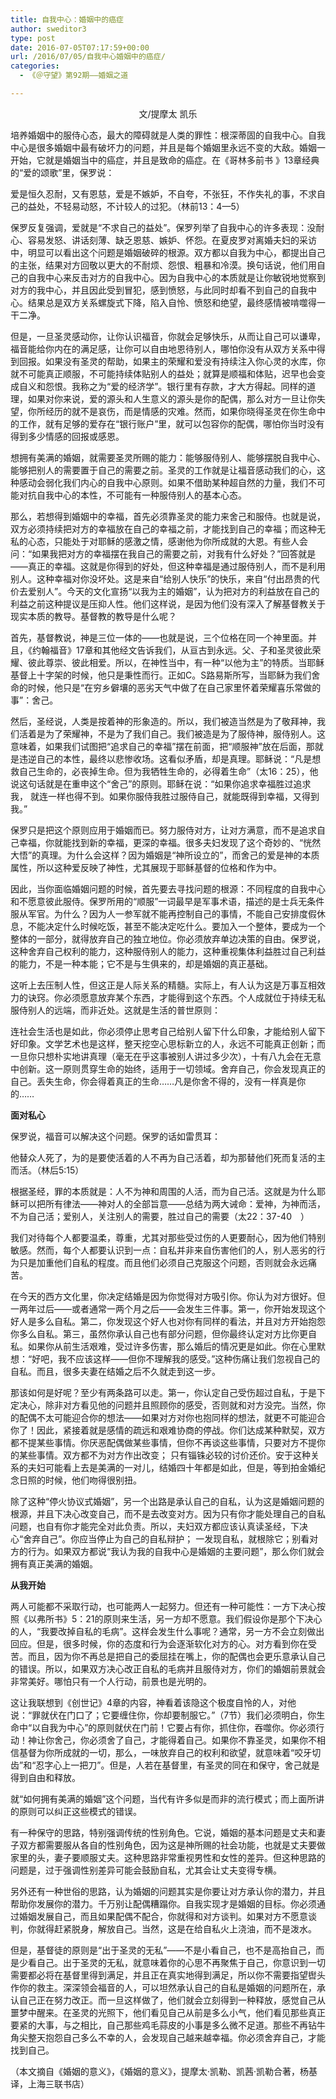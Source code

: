 ```yaml
---
title: 自我中心：婚姻中的癌症
author: sweditor3
type: post
date: 2016-07-05T07:17:59+00:00
url: /2016/07/05/自我中心婚姻中的癌症/
categories:
  - 《＠守望》第92期——婚姻之道

---
```

<p style="text-align: center;">
  文/提摩太 凯乐<!--more-->
</p>

培养婚姻中的服侍心态，最大的障碍就是人类的罪性：根深蒂固的自我中心。自我中心是很多婚姻中最有破坏力的问题，并且是每个婚姻里永远不变的大敌。婚姻一开始，它就是婚姻当中的癌症，并且是致命的癌症。在《哥林多前书 》13章经典的“爱的颂歌”里，保罗说：

爱是恒久忍耐，又有恩慈，爱是不嫉妒，不自夸，不张狂，不作失礼的事，不求自己的益处，不轻易动怒，不计较人的过犯。（林前13：4—5）

保罗反复强调，爱就是“不求自己的益处”。保罗列举了自我中心的许多表现：没耐心、容易发怒、讲话刻薄、缺乏恩慈、嫉妒、怀怨。在夏皮罗对离婚夫妇的采访中，明显可以看出这个问题是婚姻破碎的根源。双方都以自我为中心，都提出自己的主张，结果对方回敬以更大的不耐烦、怨恨、粗暴和冷漠。换句话说，他们用自己的自我中心来反击对方的自我中心。因为自我中心的本质就是让你敏锐地觉察到对方的我中心，并且因此受到冒犯，感到愤怒，与此同时却看不到自己的自我中心。结果总是双方关系螺旋式下降，陷入自怜、愤怒和绝望，最终感情被啃噬得一干二净。

但是，一旦圣灵感动你，让你认识福音，你就会足够快乐，从而让自己可以谦卑，福音能给你内在的满足感，让你可以自由地恩待别人，哪怕你没有从双方关系中得到回报。如果没有圣灵的帮助，如果主的荣耀和爱没有持续注入你心灵的水库，你就不可能真正顺服，不可能持续体贴别人的益处；就算是顺福和体贴，迟早也会变成自义和怨恨。我称之为“爱的经济学”。银行里有存款，才大方得起。同样的道理，如果对你来说，爱的源头和人生意义的源头是你的配偶，那么对方一旦让你失望，你所经历的就不是哀伤，而是情感的灾难。然而，如果你晓得圣灵在你生命中的工作，就有足够的爱存在“银行账户”里，就可以包容你的配偶，哪怕你当时没有得到多少情感的回报或感恩。

想拥有美满的婚姻，就需要圣灵所赐的能力：能够服侍别人、能够摆脱自我中心、能够把别人的需要置于自己的需要之前。圣灵的工作就是让福音感动我们的心，这种感动会弱化我们内心的自我中心原则。如果不借助某种超自然的力量，我们不可能对抗自我中心的本性，不可能有一种服侍别人的基本心态。

那么，若想得到婚姻中的幸福，首先必须靠圣灵的能力来舍己和服侍。也就是说，双方必须持续把对方的幸福放在自己的幸福之前，才能找到自己的幸福；而这种无私的心态，只能处于对耶稣的感激之情，感谢他为你所成就的大恩。有些人会问：“如果我把对方的幸福摆在我自己的需要之前，对我有什么好处？”回答就是——真正的幸福。这就是你得到的好处，但这种幸福是通过服侍别人，而不是利用别人。这种幸福对你没坏处。这是来自“给别人快乐”的快乐，来自“付出昂贵的代价去爱别人”。今天的文化宣扬“以我为主的婚姻”，认为把对方的利益放在自己的利益之前这种提议是压抑人性。他们这样说，是因为他们没有深入了解基督教关于现实本质的教导。基督教的教导是什么呢？

首先，基督教说，神是三位一体的——也就是说，三个位格在同一个神里面。并且，《约翰福音》17章和其他经文告诉我们，从亘古到永远。父、子和圣灵彼此荣耀、彼此尊崇、彼此相爱。所以，在神性当中，有一种“以他为主”的特质。当耶稣基督上十字架的时候，他只是秉性而行。正如C。S路易斯所写，当耶稣为我们舍命的时候，他只是“在穷乡僻壤的恶劣天气中做了在自己家里怀着荣耀喜乐常做的事”：舍己。

然后，圣经说，人类是按着神的形象造的。所以，我们被造当然是为了敬拜神，我们活着是为了荣耀神，不是为了我们自己。我们被造是为了服侍神，服侍别人。这意味着，如果我们试图把“追求自己的幸福”摆在前面，把“顺服神”放在后面，那就是违逆自己的本性，最终以悲惨收场。这看似矛盾，却是真理。耶稣说：“凡是想救自己生命的，必丧掉生命。但为我牺牲生命的，必得着生命”（太16：25），他说这句话就是在重申这个“舍己”的原则。耶稣在说：“如果你追求幸福胜过追求我， 就连一样也得不到。如果你服侍我胜过服侍自己，就能既得到幸福，又得到我。”

保罗只是把这个原则应用于婚姻而已。努力服侍对方，让对方满意，而不是追求自己幸福，你就能找到新的幸福，更深的幸福。很多夫妇发现了这个奇妙的、“恍然大悟”的真理。为什么会这样？因为婚姻是“神所设立的”，而舍己的爱是神的本质属性，所以这种爱反映了神性，尤其展现于耶稣基督的位格和作为中。

因此，当你面临婚姻问题的时候，首先要去寻找问题的根源：不同程度的自我中心和不愿意彼此服侍。保罗所用的“顺服”一词最早是军事术语，描述的是士兵无条件服从军官。为什么？因为人一参军就不能再控制自己的事情，不能自己安排度假休息，不能决定什么时候吃饭，甚至不能决定吃什么。要加入一个整体，要成为一个整体的一部分，就得放弃自己的独立地位。你必须放弃单边决策的自由。保罗说，这种舍弃自己权利的能力，这种服侍别人的能力，这种重视集体利益胜过自己利益的能力，不是一种本能；它不是与生俱来的，却是婚姻的真正基础。

这听上去压制人性，但这正是人际关系的精髓。实际上，有人认为这是万事互相效力的诀窍。你必须愿意放弃某个东西，才能得到这个东西。个人成就位于持续无私服侍别人的远端，而非近处。这就是生活的普世原则：

连社会生活也是如此，你必须停止思考自己给别人留下什么印象，才能给别人留下好印象。文学艺术也是这样，整天挖空心思标新立的人，永远不可能真正创新；而一旦你只想朴实地讲真理（毫无在乎这事被别人讲过多少次），十有八九会在无意中创新。这一原则贯穿生命的始终，适用于一切领域。舍弃自己，你会发现真正的自己。丢失生命，你会得着真正的生命……凡是你舍不得的，没有一样真是你的……

**面对私心**

保罗说，福音可以解决这个问题。保罗的话如雷贯耳：

他替众人死了，为的是要使活着的人不再为自己活着，却为那替他们死而复活的主而活。（林后5:15）

根据圣经，罪的本质就是：人不为神和周围的人活，而为自己活。这就是为什么耶稣可以把所有律法——神对人的全部旨意——总结为两大诫命：爱神，为神而活，不为自己活；爱别人，关注别人的需要，胜过自己的需要（太22：37-40　）

我们对待每个人都要温柔，尊重，尤其对那些受过伤的人更要耐心，因为他们特别敏感。然而，每个人都要认识到一点：自私并非来自伤害他们的人，别人恶劣的行为只是加重他们自私的程度。而且他们必须自己克服这个问题，否则就会永远痛苦。

在今天的西方文化里，你决定结婚是因为你觉得对方吸引你。你认为对方很好。但一两年过后——或者通常一两个月之后——会发生三件事。第一，你开始发现这个好人是多么自私。第二，你发现这个好人也对你有同样的看法，并且对方开始抱怨你多么自私。第三，虽然你承认自己也有部分问题，但你最终认定对方比你更自私。如果你从前生活艰难，受过许多伤害，那么婚后的情况更是如此。你在心里默想：“好吧，我不应该这样——但你不理解我的感受。”这种伤痛让我们忽视自己的自私。而且，很多夫妻在结婚之后不久就走到这一步。

那该如何是好呢？至少有两条路可以走。第一，你认定自己受伤超过自私，于是下定决心，除非对方看见他的问题并且照顾你的感受，否则就和对方没完。当然，你的配偶不太可能迎合你的想法——如果对方对你也抱同样的想法，就更不可能迎合你了！因此，紧接着就是感情的疏远和艰难协商的停战。你们达成某种默契，双方都不提某些事情。你厌恶配偶做某些事情，但你不再谈这些事情，只要对方不提你的某些事情。双方都不为对方作出改变； 只有锱铢必较的讨价还价。安于这种关系的夫妇可能看上去是美满的一对儿，结婚四十年都是如此，但是，等到拍金婚纪念日照的时候，他们吻得很别扭。

除了这种“停火协议式婚姻”，另一个出路是承认自己的自私，认为这是婚姻问题的根源，并且下决心改变自己，而不是去改变对方。因为只有你才能处理自己的自私问题，也自有你才能完全对此负责。所以，夫妇双方都应该认真读圣经，下决心“舍弃自己”。你应当停止为自己的自私辩护； 一发现自私，就根除它；别看对方的行为。如果双方都说“我认为我的自我中心是婚姻的主要问题”，那么你们就会拥有真正美满的婚姻。

**从我开始**

两人可能都不采取行动，也可能两人一起努力。但还有一种可能性：一方下决心按照《以弗所书》5：21的原则来生活，另一方却不愿意。我们假设你是那个下决心的人，“我要改掉自私的毛病”。这样会发生什么事呢？通常，另一方不会立刻做出回应。但是，很多时候，你的态度和行为会逐渐软化对方的心。对方看到你在受苦。而且，因为你不再总是把自己的委屈挂在嘴上，你的配偶也会更乐意承认自己的错误。所以，如果双方决心改正自私的毛病并且服侍对方，你们的婚姻前景就会非常美好。哪怕只有一个人行动，前景也是光明的。

这让我联想到《创世记》4章的内容，神看着该隐这个极度自怜的人，对他说：“罪就伏在门口了；它要缠住你，你却要制服它。”（7节）我们必须明白，你生命中“以自我为中心”的原则就伏在门前！它要占有你，抓住你，吞噬你。你必须行动！神让你舍己，你必须舍了自己，才能得着自己。如果你不靠圣灵，如果你不相信基督为你所成就的一切，那么，一味放弃自己的权利和欲望，就意味着“咬牙切齿”和“忍字心上一把刀”。但是，人若在基督里，有圣灵的同在和保守，舍己就是得到自由和释放。

就“如何拥有美满的婚姻”这个问题，当代有许多似是而非的流行模式；而上面所讲的原则可以纠正这些模式的错误。

有一种保守的思路，特别强调传统的性别角色。它说，婚姻的基本问题是丈夫和妻子双方都需要服从各自的性别角色，因为这是神所赐的社会功能，也就是丈夫要做家里的头，妻子要顺服丈夫。这种思路非常重视男性和女性的差异。但这种思路的问题是，过于强调性别差异可能会鼓励自私，尤其会让丈夫变得专横。

另外还有一种世俗的思路，认为婚姻的问题其实是你要让对方承认你的潜力，并且帮助你发展你的潜力。千万别让配偶糟蹋你。自我实现才是婚姻的目标。你必须通过婚姻发展自己，而且如果配偶不配合，你就得和对方谈判。如果对方不愿意谈判，你就得赶紧脱身，解放自己。当然，这是在给自私火上浇油，而不是泼水。

但是，基督徒的原则是“出于圣灵的无私”——不是小看自己，也不是高抬自己，而是少看自己。出于圣灵的无私，就意味着你的心思不再聚焦于自己，你意识到一切需要都必将在基督里得到满足，并且正在真实地得到满足，所以你不需要指望辔头作你的救主。深深领会福音的人，可以坦然承认自己的自私是婚姻的问题所在，承认自己正在努力改正。而一旦这样做了，他们就会立刻得到一种释放，感觉自己从噩梦中醒来。在圣灵的光照下，他们看见自己从前是多么小气，他们看见那些真正要紧的大事，与之相比，自己那些鸡毛蒜皮的小事是多么微不足道。那些不再钻牛角尖整天抱怨自己多么不幸的人，会发现自己越来越幸福。你必须舍弃自己，才能找到自己。

（本文摘自《婚姻的意义》，《婚姻的意义》，提摩太·凯勒、凯茜·凯勒合著，杨基译，上海三联书店）